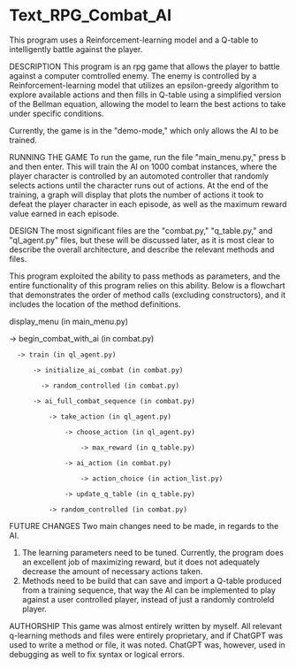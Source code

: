 # Text_RPG_Combat_AI
This program uses a Reinforcement-learning model and a Q-table to intelligently battle against the player.

DESCRIPTION
This program is an rpg game that allows the player to battle against a computer comtrolled enemy. The enemy is controlled by a Reinforcement-learning model that utilizes an epsilon-greedy algorithm to explore available actions and then fills in Q-table using a simplified version of the Bellman equation, allowing the model to learn the best actions to take under specific conditions.

Currently, the game is in the "demo-mode," which only allows the AI to be trained.

RUNNING THE GAME
To run the game, run the file "main_menu.py," press b and then enter. This will train the AI on 1000 combat instances, where the player character is controlled by an automoted controller that randomly selects actions until the character runs out of actions. At the end of the training, a graph will display that plots the number of actions it took to defeat the player character in each episode, as well as the maximum reward value earned in each episode. 

DESIGN 
The most significant files are the "combat.py," "q_table.py," and "ql_agent.py" files, but these will be discussed later, as it is most clear to describe the overall architecture, and describe the relevant methods and files.

This program exploited the ability to pass methods as parameters, and the entire functionality of this program relies on this ability. Below is a flowchart that demonstrates the order of method calls (excluding constructors), and it includes the location of the method definitions.

display_menu (in main_menu.py)

  -> begin_combat_with_ai (in combat.py)
  
      -> train (in ql_agent.py)
      
          -> initialize_ai_combat (in combat.py)
          
            -> random_controlled (in combat.py)
            
          -> ai_full_combat_sequence (in combat.py)
          
              -> take_action (in ql_agent.py)
              
                  -> choose_action (in ql_agent.py)
                  
                      -> max_reward (in q_table.py)
                      
                  -> ai_action (in combat.py)
                  
                      -> action_choice (in action_list.py)
                      
                  -> update_q_table (in q_table.py)
                  
              -> random_controlled (in combat.py)

FUTURE CHANGES
Two main changes need to be made, in regards to the AI. 
1) The learning parameters need to be tuned. Currently, the program does an excellent job of maximizing reward, but it does not adequately decrease the amount of necessary actions taken.
2) Methods need to be build that can save and import a Q-table produced from a training sequence, that way the AI can be implemented to play against a user controlled player, instead of just a randomly controleld player.

AUTHORSHIP
This game was almost entirely written by myself. All relevant q-learning methods and files were entirely proprietary, and if ChatGPT was used to write a method or file, it was noted. ChatGPT was, however, used in debugging as well to fix syntax or logical errors.
